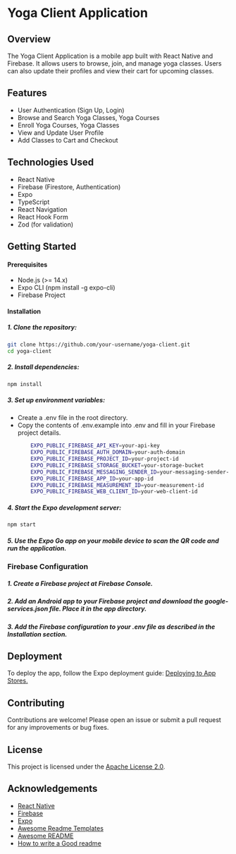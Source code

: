 
# Yoga Client Application
## Overview
The Yoga Client Application is a mobile app built with React Native and Firebase. It allows users to browse, join, and manage yoga classes. Users can also update their profiles and view their cart for upcoming classes.


## Features

- User Authentication (Sign Up, Login)
- Browse and Search Yoga Classes, Yoga Courses
- Enroll Yoga Courses, Yoga Classes
- View and Update User Profile
- Add Classes to Cart and Checkout



## Technologies Used

- React Native
- Firebase (Firestore, Authentication)
- Expo
- TypeScript
- React Navigation
- React Hook Form
- Zod (for validation)



## Getting Started

#### Prerequisites
- Node.js (>= 14.x)
- Expo CLI (npm install -g expo-cli)
- Firebase Project

#### Installation
##### 1. Clone the repository:
```bash
git clone https://github.com/your-username/yoga-client.git
cd yoga-client
```

##### 2. Install dependencies:
```bash
npm install
```
##### 3. Set up environment variables:
- Create a .env file in the root directory.
- Copy the contents of .env.example into .env and fill in your Firebase project details.
    ```bash
        EXPO_PUBLIC_FIREBASE_API_KEY=your-api-key
        EXPO_PUBLIC_FIREBASE_AUTH_DOMAIN=your-auth-domain
        EXPO_PUBLIC_FIREBASE_PROJECT_ID=your-project-id
        EXPO_PUBLIC_FIREBASE_STORAGE_BUCKET=your-storage-bucket
        EXPO_PUBLIC_FIREBASE_MESSAGING_SENDER_ID=your-messaging-sender-id
        EXPO_PUBLIC_FIREBASE_APP_ID=your-app-id
        EXPO_PUBLIC_FIREBASE_MEASUREMENT_ID=your-measurement-id
        EXPO_PUBLIC_FIREBASE_WEB_CLIENT_ID=your-web-client-id
    ```
##### 4. Start the Expo development server:
```bash
npm start
```
##### 5. Use the Expo Go app on your mobile device to scan the QR code and run the application.
### Firebase Configuration
##### 1. Create a Firebase project at Firebase Console.
##### 2. Add an Android app to your Firebase project and download the google-services.json file. Place it in the app directory.
##### 3. Add the Firebase configuration to your .env file as described in the Installation section.

    
## Deployment

To deploy the app, follow the Expo deployment guide: [Deploying to App Stores.](https://docs.expo.dev/distribution/introduction/#get-started)


## Contributing

Contributions are welcome! Please open an issue or submit a pull request for any improvements or bug fixes.


## License

This project is licensed under the [Apache License 2.0](https://www.apache.org/licenses/LICENSE-2.0).

## Acknowledgements
 - [React Native](https://reactnative.dev/)
 - [Firebase](https://firebase.google.com/)
 - [Expo](https://expo.dev/)
 - [Awesome Readme Templates](https://awesomeopensource.com/project/elangosundar/awesome-README-templates)
 - [Awesome README](https://github.com/matiassingers/awesome-readme)
 - [How to write a Good readme](https://bulldogjob.com/news/449-how-to-write-a-good-readme-for-your-github-project)
